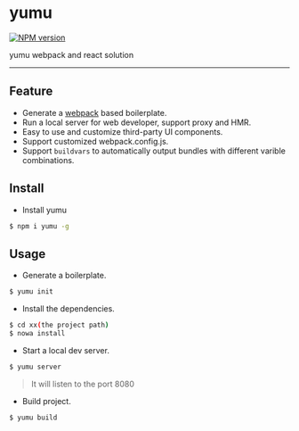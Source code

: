 # yumu

[![NPM version](https://img.shields.io/npm/v/yumu.svg?style=flat)](https://npmjs.org/package/yumu)

yumu webpack and react solution

----

## Feature

- Generate a [webpack](https://github.com/webpack/webpack) based boilerplate.
- Run a local server for web developer, support proxy and HMR.
- Easy to use and customize third-party UI components.
- Support customized webpack.config.js.
- Support `buildvars` to automatically output bundles with different varible combinations.


## Install

- Install yumu

```bash
$ npm i yumu -g
```


## Usage

- Generate a boilerplate.

```bash
$ yumu init
```

- Install the dependencies.

```bash
$ cd xx(the project path)
$ nowa install
```

- Start a local dev server.

```bash
$ yumu server
```
> It will listen to the port 8080

- Build project.

```bash
$ yumu build
```
